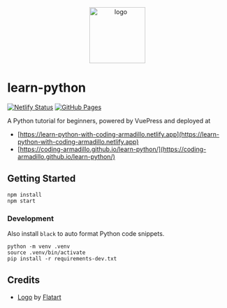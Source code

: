 <div align="center">
    <img src="https://cdn3.iconfinder.com/data/icons/logos-and-brands-adobe/512/267_Python-512.png" alt="logo" height="128">
</div>

# learn-python

[![Netlify Status](https://api.netlify.com/api/v1/badges/10eb36da-97dc-4dbe-a543-ed74db22b7d1/deploy-status)](https://app.netlify.com/sites/learn-python-with-coding-armadillo/deploys)
[![GitHub Pages](https://github.com/coding-armadillo/learn-python/actions/workflows/gh-pages.yml/badge.svg)](https://github.com/coding-armadillo/learn-python/actions/workflows/gh-pages.yml)

A Python tutorial for beginners, powered by VuePress and deployed at

- [https://learn-python-with-coding-armadillo.netlify.app](https://learn-python-with-coding-armadillo.netlify.app)
- [https://coding-armadillo.github.io/learn-python/](https://coding-armadillo.github.io/learn-python/)

## Getting Started

    npm install
    npm start

### Development

Also install `black` to auto format Python code snippets.

    python -m venv .venv
    source .venv/bin/activate
    pip install -r requirements-dev.txt

## Credits

- [Logo][1] by [Flatart][2]

[1]: https://www.iconfinder.com/icons/4518857/python_icon
[2]: https://www.iconfinder.com/Flatart
